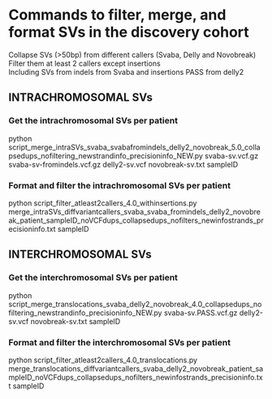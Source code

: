 # Commands to filter, merge, and format SVs in the discovery cohort

Collapse SVs (>50bp) from different callers (Svaba, Delly and Novobreak)<br/>
Filter them at least 2 callers except insertions<br/>
Including SVs from indels from Svaba and insertions PASS from delly2


## INTRACHROMOSOMAL SVs

### Get the intrachromosomal SVs per patient
python script_merge_intraSVs_svaba_svabafromindels_delly2_novobreak_5.0_collapsedups_nofiltering_newstrandinfo_precisioninfo_NEW.py svaba-sv.vcf.gz svaba-sv-fromindels.vcf.gz delly2-sv.vcf novobreak-sv.txt sampleID

### Format and filter the intrachromosomal SVs per patient
python script_filter_atleast2callers_4.0_withinsertions.py merge_intraSVs_diffvariantcallers_svaba_svaba_fromindels_delly2_novobreak_patient_sampleID_noVCFdups_collapsedups_nofilters_newinfostrands_precisioninfo.txt sampleID


## INTERCHROMOSOMAL SVs

### Get the interchromosomal SVs per patient
python script_merge_translocations_svaba_delly2_novobreak_4.0_collapsedups_nofiltering_newstrandinfo_precisioninfo_NEW.py svaba-sv.PASS.vcf.gz delly2-sv.vcf novobreak-sv.txt sampleID

### Format and filter the interchromosomal SVs per patient
python script_filter_atleast2callers_4.0_translocations.py merge_translocations_diffvariantcallers_svaba_delly2_novobreak_patient_sampleID_noVCFdups_collapsedups_nofilters_newinfostrands_precisioninfo.txt sampleID

